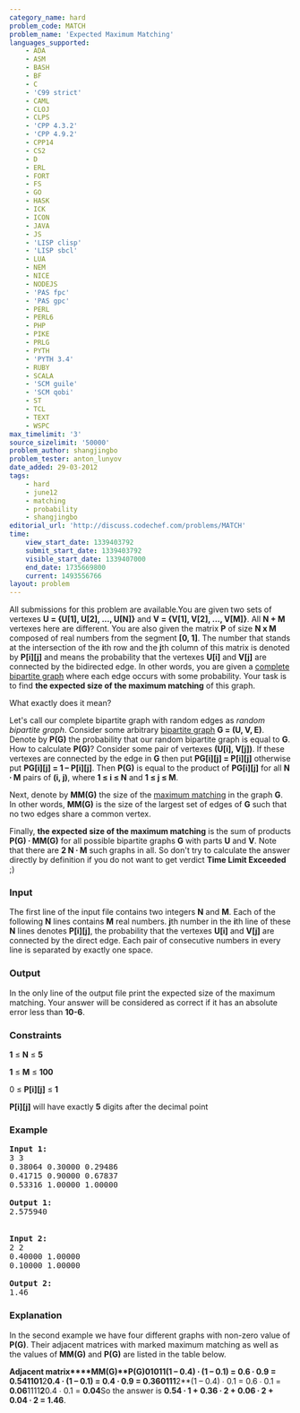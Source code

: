 ```yaml
---
category_name: hard
problem_code: MATCH
problem_name: 'Expected Maximum Matching'
languages_supported:
    - ADA
    - ASM
    - BASH
    - BF
    - C
    - 'C99 strict'
    - CAML
    - CLOJ
    - CLPS
    - 'CPP 4.3.2'
    - 'CPP 4.9.2'
    - CPP14
    - CS2
    - D
    - ERL
    - FORT
    - FS
    - GO
    - HASK
    - ICK
    - ICON
    - JAVA
    - JS
    - 'LISP clisp'
    - 'LISP sbcl'
    - LUA
    - NEM
    - NICE
    - NODEJS
    - 'PAS fpc'
    - 'PAS gpc'
    - PERL
    - PERL6
    - PHP
    - PIKE
    - PRLG
    - PYTH
    - 'PYTH 3.4'
    - RUBY
    - SCALA
    - 'SCM guile'
    - 'SCM qobi'
    - ST
    - TCL
    - TEXT
    - WSPC
max_timelimit: '3'
source_sizelimit: '50000'
problem_author: shangjingbo
problem_tester: anton_lunyov
date_added: 29-03-2012
tags:
    - hard
    - june12
    - matching
    - probability
    - shangjingbo
editorial_url: 'http://discuss.codechef.com/problems/MATCH'
time:
    view_start_date: 1339403792
    submit_start_date: 1339403792
    visible_start_date: 1339407000
    end_date: 1735669800
    current: 1493556766
layout: problem
---
```

All submissions for this problem are available.You are given two sets of vertexes **U = {U\[1\], U\[2\], ..., U\[N\]}** and **V = {V\[1\], V\[2\], ..., V\[M\]}**. All **N + M** vertexes here are different. You are also given the matrix **P** of size **N x M** composed of real numbers from the segment **\[0, 1\]**. The number that stands at the intersection of the **i**th row and the **j**th column of this matrix is denoted by **P\[i\]\[j\]** and means the probability that the vertexes **U\[i\]** and **V\[j\]** are connected by the bidirected edge. In other words, you are given a [complete bipartite graph](http://en.wikipedia.org/wiki/Complete_bipartite_graph) where each edge occurs with some probability. Your task is to find **the expected size of the maximum matching** of this graph.

What exactly does it mean?

Let's call our complete bipartite graph with random edges as *random bipartite graph*.
Consider some arbitrary [bipartite graph](http://en.wikipedia.org/wiki/Bipartite_graph) **G = (U, V, E)**. Denote by **P(G)** the probability that our random bipartite graph is equal to **G**. How to calculate **P(G)**? Consider some pair of vertexes **(U\[i\], V\[j\])**. If these vertexes are connected by the edge in **G** then put **PG\[i\]\[j\] = P\[i\]\[j\]** otherwise put **PG\[i\]\[j\] = 1 – P\[i\]\[j\]**. Then **P(G)** is equal to the product of **PG\[i\]\[j\]** for all **N ∙ M** pairs of **(i, j)**, where **1 ≤ i ≤ N** and **1 ≤ j ≤ M**.

Next, denote by **MM(G)** the size of the [maximum matching](http://en.wikipedia.org/wiki/Maximum_matching#Definition) in the graph **G**. In other words, **MM(G)** is the size of the largest set of edges of **G** such that no two edges share a common vertex.

Finally, **the expected size of the maximum matching** is the sum of products **P(G) ∙ MM(G)** for all possible bipartite graphs **G** with parts **U** and **V**. Note that there are **2 N ∙ M**  such graphs in all. So don't try to calculate the answer directly by definition if you do not want to get verdict **Time Limit Exceeded** ;)

### Input

The first line of the input file contains two integers **N** and **M**. Each of the following **N** lines contains **M** real numbers. **j**th number in the **i**th line of these **N** lines denotes **P\[i\]\[j\]**, the probability that the vertexes **U\[i\]** and **V\[j\]** are connected by the direct edge. Each pair of consecutive numbers in every line is separated by exactly one space.

### Output

In the only line of the output file print the expected size of the maximum matching. Your answer will be considered as correct if it has an absolute error less than **10-6**.

### Constraints

**1** ≤ **N** ≤ **5**

**1** ≤ **M** ≤ **100**

0 ≤ **P\[i\]\[j\]** ≤ **1**

**P\[i\]\[j\]** will have exactly **5** digits after the decimal point

### Example

<pre>
<b>Input 1:</b>
3 3
0.38064 0.30000 0.29486
0.41715 0.90000 0.67837
0.53316 1.00000 1.00000

<b>Output 1:</b>
2.575940


<b>Input 2:</b>
2 2
0.40000 1.00000
0.10000 1.00000

<b>Output 2:</b>
1.46
</pre>
### Explanation

In the second example we have four different graphs with non-zero value of **P(G)**. Their adjacent matrices with marked maximum matching as well as the values of **MM(G)** and **P(G)** are listed in the table below.

**Adjacent matrix****MM(G)****P(G)**0101**1**(1 – 0.4) ∙ (1 – 0.1) = 0.6 ∙ 0.9 = **0.54**1101**2**0.4 ∙ (1 – 0.1) = 0.4 ∙ 0.9 = **0.36**0111**2**(1 – 0.4) ∙ 0.1 = 0.6 ∙ 0.1 = **0.06**1111**2**0.4 ∙ 0.1 = **0.04**So the answer is **0.54 ∙ 1 + 0.36 ∙ 2 + 0.06 ∙ 2 + 0.04 ∙ 2 = 1.46**.
